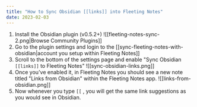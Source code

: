 ```yaml
---
title: "How to Sync Obsidian [[links]] into Fleeting Notes"
date: 2023-02-03
---
```

1. Install the Obsidian plugin (v0.5.2+)
![[fleeting-notes-sync-2.png|Browse Community Plugins]]
2. Go to the plugin settings and login to the [[sync-fleeting-notes-with-obsidian|account you setup within Fleeting Notes]]
3. Scroll to the bottom of the settings page and enable "Sync Obsidian `[[links]]` to Fleeting Notes"
![[sync-obsidian-links.png]]
4. Once you've enabled it, in Fleeting Notes you should see a new note titled "Links from Obsidian" within the Fleeting Notes app.
![[links-from-obsidian.png]]
5. Now whenever you type `[[` , you will get the same link suggestions as you would see in Obsidian.